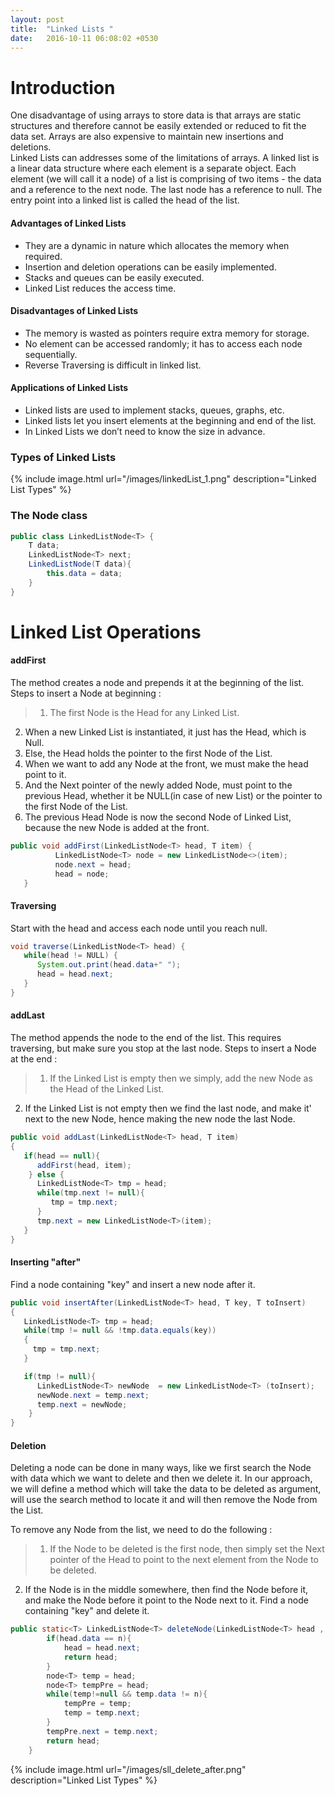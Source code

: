 ```yaml
---
layout: post
title:  "Linked Lists "
date:   2016-10-11 06:08:02 +0530
---
```



# Introduction

One disadvantage of using arrays to store data is that arrays are static structures and therefore cannot be easily extended or reduced to fit the data set. Arrays are also expensive to maintain new insertions and deletions.<br/> Linked Lists can addresses some of the limitations of arrays. A linked list is a linear data structure where each element is a separate object. Each element (we will call it a node) of a list is comprising of two items - the data and a reference to the next node. The last node has a reference to null. The entry point into a linked list is called the head of the list.
#### Advantages of Linked Lists
* They are a dynamic in nature which allocates the memory when required.
* Insertion and deletion operations can be easily implemented.
* Stacks and queues can be easily executed.
* Linked List reduces the access time.

#### Disadvantages of Linked Lists
* The memory is wasted as pointers require extra memory for storage.
* No element can be accessed randomly; it has to access each node sequentially.
* Reverse Traversing is difficult in linked list.

#### Applications of Linked Lists
* Linked lists are used to implement stacks, queues, graphs, etc.
* Linked lists let you insert elements at the beginning and end of the list.
* In Linked Lists we don’t need to know the size in advance.

### Types of Linked Lists
{% include image.html url="/images/linkedList_1.png" description="Linked List Types" %}


### The Node class

```java
public class LinkedListNode<T> {
	T data;
	LinkedListNode<T> next;
	LinkedListNode(T data){
		this.data = data;
	}
}
```
# Linked List Operations

#### addFirst
The method creates a node and prepends it at the beginning of the list.
Steps to insert a Node at beginning :
> 1) The first Node is the Head for any Linked List.<br/>
2) When a new Linked List is instantiated, it just has the Head, which is Null.<br/>
3) Else, the Head holds the pointer to the first Node of the List.<br/>
4) When we want to add any Node at the front, we must make the head point to it.<br/>
5) And the Next pointer of the newly added Node, must point to the previous Head, whether it be NULL(in case of new List) or the pointer to the first Node of the List.<br/>
6) The previous Head Node is now the second Node of Linked List, because the new Node is added at the front.
~~~java
public void addFirst(LinkedListNode<T> head, T item) {
          LinkedListNode<T> node = new LinkedListNode<>(item);
          node.next = head;
          head = node;
   }
~~~

#### Traversing

Start with the head and access each node until you reach null.

~~~java
void traverse(LinkedListNode<T> head) {
   while(head != NULL) {  
      System.out.print(head.data+" ");
      head = head.next;
   }
}
~~~

#### addLast
The method appends the node to the end of the list. This requires traversing, but make sure you stop at the last node.
Steps to insert a Node at the end :
> 1) If the Linked List is empty then we simply, add the new Node as the Head of the Linked List.<br/>
2) If the Linked List is not empty then we find the last node, and make it' next to the new Node, hence making the new node the last Node.
~~~java
public void addLast(LinkedListNode<T> head, T item)
{
   if(head == null){
      addFirst(head, item);
    } else {
      LinkedListNode<T> tmp = head;
      while(tmp.next != null){
         tmp = tmp.next;
      }
      tmp.next = new LinkedListNode<T>(item);
   }
}
~~~

#### Inserting "after"

Find a node containing "key" and insert a new node after it.

~~~java
public void insertAfter(LinkedListNode<T> head, T key, T toInsert)
{
   LinkedListNode<T> tmp = head;
   while(tmp != null && !tmp.data.equals(key))
   {
     tmp = tmp.next;
   }

   if(tmp != null){
      LinkedListNode<T> newNode  = new LinkedListNode<T> (toInsert);
      newNode.next = temp.next;
      temp.next = newNode;
    }
}
~~~

#### Deletion
Deleting a node can be done in many ways, like we first search the Node with data which we want to delete and then we delete it. In our approach, we will define a method which will take the data to be deleted as argument, will use the search method to locate it and will then remove the Node from the List.

To remove any Node from the list, we need to do the following :
> 1) If the Node to be deleted is the first node, then simply set the Next pointer of the Head to point to the next element from the Node to be deleted.<br/>
2) If the Node is in the middle somewhere, then find the Node before it, and make the Node before it point to the Node next to it.
Find a node containing "key" and delete it.

```java
public static<T> LinkedListNode<T> deleteNode(LinkedListNode<T> head , T n){
		if(head.data == n){
			head = head.next;
			return head;
		}
		node<T> temp = head;
		node<T> tempPre = head;
		while(temp!=null && temp.data != n){
			tempPre = temp;
			temp = temp.next;
		}
		tempPre.next = temp.next;
		return head;
	}
```
{% include image.html url="/images/sll_delete_after.png" description="Linked List Types" %}
